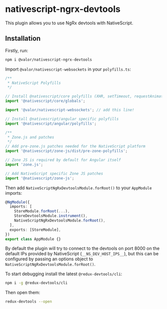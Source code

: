 # nativescript-ngrx-devtools

This plugin allows you to use NgRx devtools with NativeScript.

## Installation

Firstly, run:

```bash
npm i @valor/nativescript-ngrx-devtools
```

Import `@valor/nativescript-websockets` in your `polyfills.ts`:

```ts
/**
 * NativeScript Polyfills
 */

// Install @nativescript/core polyfills (XHR, setTimeout, requestAnimationFrame)
import '@nativescript/core/globals';

import '@valor/nativescript-websockets'; // add this line!

// Install @nativescript/angular specific polyfills
import '@nativescript/angular/polyfills';

/**
 * Zone.js and patches
 */
// Add pre-zone.js patches needed for the NativeScript platform
import '@nativescript/zone-js/dist/pre-zone-polyfills';

// Zone JS is required by default for Angular itself
import 'zone.js';

// Add NativeScript specific Zone JS patches
import '@nativescript/zone-js';
```

Then add `NativeScriptNgRxDevtoolsModule.forRoot()` to your `AppModule` imports:

```typescript
@NgModule({
  imports: [
    StoreModule.forRoot(...),
    StoreDevtoolsModule.instrument(),
    NativeScriptNgRxDevtoolsModule.forRoot(),
  ],
  exports: [StoreModule],
})
export class AppModule {}
```

By default the plugin will try to connect to the devtools on port 8000 on the default IPs provided by NativeScript (`__NS_DEV_HOST_IPS__`), but this can be configured by passing an options object to `NativeScriptNgRxDevtoolsModule.forRoot()`.

To start debugging install the latest `@redux-devtools/cli`:

```bash
npm i -g @redux-devtools/cli
```

Then open them:

```bash
redux-devtools --open
```

